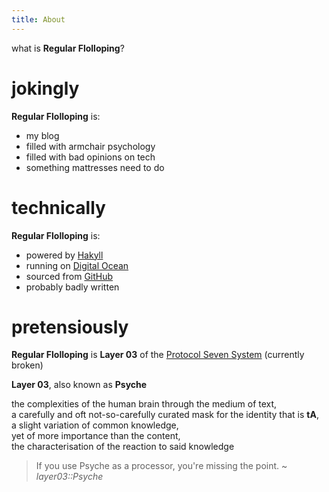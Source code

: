 ```yaml
---
title: About
---
```


what is **Regular Flolloping**?  

# jokingly
**Regular Flolloping** is:

* my blog
* filled with armchair psychology
* filled with bad opinions on tech
* something mattresses need to do

# technically
**Regular Flolloping** is:

* powered by [Hakyll](https://jaspervdj.be/hakyll/)
* running on [Digital Ocean](https://www.digitalocean.com/)
* sourced from [GitHub](https://github.com/techieAgnostic/rf)
* probably badly written

# pretensiously
**Regular Flolloping** is **Layer 03** of the [Protocol Seven System](https://p7.co.nz) (currently broken)

**Layer 03**, also known as **Psyche**

the complexities of the human brain through the medium of text,  
a carefully and oft not-so-carefully curated mask for the identity that is **tA**,  
a slight variation of common knowledge,  
yet of more importance than the content,  
the characterisation of the reaction to said knowledge

> If you use Psyche as a processor, you're missing the point. ~ *layer03::Psyche*
